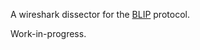 
A wireshark dissector for the [BLIP](https://github.com/couchbaselabs/BLIP-Cpp) protocol.

Work-in-progress.

